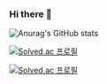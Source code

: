 ### Hi there 👋

<!--
**sphy1597/sphy1597** is a ✨ _special_ ✨ repository because its `README.md` (this file) appears on your GitHub profile.

Here are some ideas to get you started:



- 🔭 I’m currently working on ...
- 🌱 I’m currently learning ...
- 👯 I’m looking to collaborate on ...
- 🤔 I’m looking for help with ...
- 💬 Ask me about ...
- 📫 How to reach me: ...
- 😄 Pronouns: ...
- ⚡ Fun fact: ...


-->

![Anurag's GitHub stats](https://github-readme-stats.vercel.app/api?username=anuraghazra&show_icons=true&bg_color=FFCEFE)


[![Solved.ac
프로필](http://mazassumnida.wtf/api/v2/generate_badge?boj=sc1713)](https://solved.ac/sc1713)

[![Solved.ac
프로필](http://mazassumnida.wtf/api/generate_badge?boj=sc1713)](https://solved.ac/sc1713)

